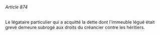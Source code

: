 ###### Article 874

Le légataire particulier qui a acquitté la dette dont l'immeuble légué était grevé demeure subrogé aux droits du créancier contre les héritiers.

